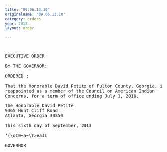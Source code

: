 ```yaml
---
title: "09.06.13.10"
originalname: "09.06.13.10"
category: orders
year: 2013
layout: order

---
```

<pre>
 

EXECUTIVE ORDER

BY THE GOVERNOR:

ORDERED :

That the Honorable David Petite of Fulton County, Georgia, is
reappointed as a member of the Council on American Indian
Concerns, for a term of office ending July 1, 2016.

The Honorable David Petite
9365 Hunt Cliff Road
Atlanta, Georgia 30350

This sixth day of September, 2013

‘(\oI0~a~\T>eaJL

GOVERNOR

</pre>

